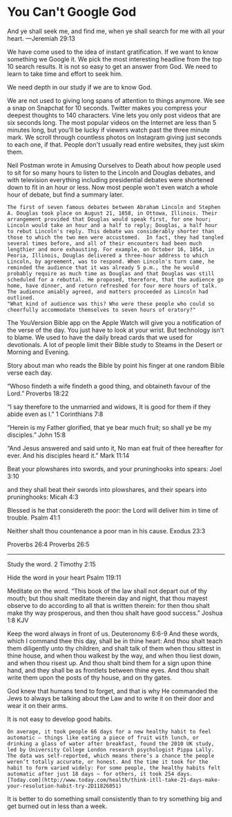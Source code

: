 # You Can't Google God

And ye shall seek me, and find me, when ye shall search for me ﻿with all your heart.
—Jeremiah 29:13

We have come used to the idea of instant gratification. If we want to know something we Google it. We pick the most interesting headline from the top 10 search results. It is not so easy to get an answer from God. We need to learn to take time and effort to seek him.

We need depth in our study if we are to know God.

We are not used to giving long spans of attention to things anymore. We see a snap on Snapchat for 10 seconds. Twitter makes you compress your deepest thoughts to 140 characters. Vine lets you only post videos that are six seconds long. The most popular videos on the Internet are less than 5 minutes long, but you'll be lucky if viewers watch past the three minute mark. We scroll through countless photos on Instagram giving just seconds to each one, if that. People don't usually read entire websites, they just skim them.

Neil Postman wrote in Amusing Ourselves to Death about how people used to sit for so many hours to listen to the Lincoln and Douglas debates, and with television everything including presidential debates were shortened down to fit in an hour or less. Now most people won't even watch a whole hour of debate, but find a summary later.

    The first of seven famous debates between Abraham Lincoln and Stephen A. Douglas took place on August 21, 1858, in Ottowa, Illinois. Their arrangement provided that Douglas would speak first, for one hour; Lincoln would take an hour and a half to reply; Douglas, a half hour to rebut Lincoln's reply. This debate was considerably shorter than those to which the two men were accustomed.  In fact, they had tangled several times before, and all of their encounters had been much lengthier and more exhausting. For example, on October 16, 1854, in Peoria, Illinois, Douglas delivered a three-hour address to which Lincoln, by agreement, was to respond. When Lincoln's turn came, he reminded the audience that it was already 5 p.m., the he would probably require as much time as Douglas and that Douglas was still scheduled for a rebuttal. He proposed, therefore, that the audience go home, have dinner, and return refreshed for four more hours of talk. The audience amiably agreed, and matters proceeded as Lincoln had outlined.
    "What kind of audience was this? Who were these people who could so cheerfully accommodate themselves to seven hours of oratory?"

The YouVersion Bible app on the Apple Watch will give you a notification of the verse of the day. You just have to look at your wrist. But technology isn't to blame. We used to have the daily bread cards that we used for devotionals. A lot of people limit their Bible study to Steams in the Desert or Morning and Evening.

Story about man who reads the Bible by point his finger at one random Bible verse each day.

“Whoso findeth a wife findeth a good thing, and obtaineth favour of the Lord.”
‭‭Proverbs‬ ‭18:22‬

“I say therefore to the unmarried and widows, It is good for them if they abide even as I.”
‭‭1 Corinthians‬ ‭7:8‬

“Herein is my Father glorified, that ye bear much fruit; so shall ye be my disciples.”
‭‭John‬ ‭15:8‬

“And Jesus answered and said unto it, No man eat fruit of thee hereafter for ever. And his disciples heard it.”
‭‭Mark‬ ‭11:14‬

Beat your plowshares into swords,
and your pruninghooks into spears:
Joel 3:10

and they shall beat their swords into plowshares,
and their spears into pruninghooks:
Micah 4:3

Blessed is he that considereth the poor:
the Lord will deliver him in time of trouble.
Psalm 41:1

Neither shalt thou countenance a poor man in his cause.
Exodus 23:3

Proverbs 26:4
Proverbs 26:5

***

Study the word.
2 Timothy 2:15

Hide the word in your heart
Psalm 119:11

Meditate on the word.
“This book of the law shall not depart out of thy mouth; but thou shalt meditate therein day and night, that thou mayest observe to do according to all that is written therein: for then thou shalt make thy way prosperous, and then thou shalt have good success.”
‭‭Joshua‬ ‭1:8‬ ‭KJV‬‬

Keep the word always in front of us.
Deuteronomy 6:6-9
And these words, which I command thee this day, shall be in thine heart:
And thou shalt teach them diligently unto thy children, and shalt talk of them when thou sittest in thine house, and when thou walkest by the way, and when thou liest down, and when thou risest up.
And thou shalt bind them for a sign upon thine hand, and they shall be as frontlets between thine eyes.
And thou shalt write them upon the posts of thy house, and on thy gates.

God knew that humans tend to forget, and that is why He commanded the Jews to always be talking about the Law and to write it on their door and wear it on their arms.

It is not easy to develop good habits.

    
    On average, it took people 66 days for a new healthy habit to feel automatic — things like eating a piece of fruit with lunch, or drinking a glass of water after breakfast, found the 2010 UK study, led by University College London research psychologist Pippa Lally. The data was self-reported, which means there’s a chance the people weren’t totally accurate, or honest. And the time it took for the habit to form varied widely: For some people, the healthy habits felt automatic after just 18 days — for others, it took 254 days.[Today.com](http://www.today.com/health/think-itll-take-21-days-make-your-resolution-habit-try-2D11826051)
    
It is better to do something small consistently than to try something big and get burned out in less than a week.


